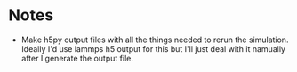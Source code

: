 # Notes

- Make h5py output files with all the things needed to rerun the simulation. Ideally I'd use lammps h5 output for this but I'll just deal with it namually after I generate the output file.
